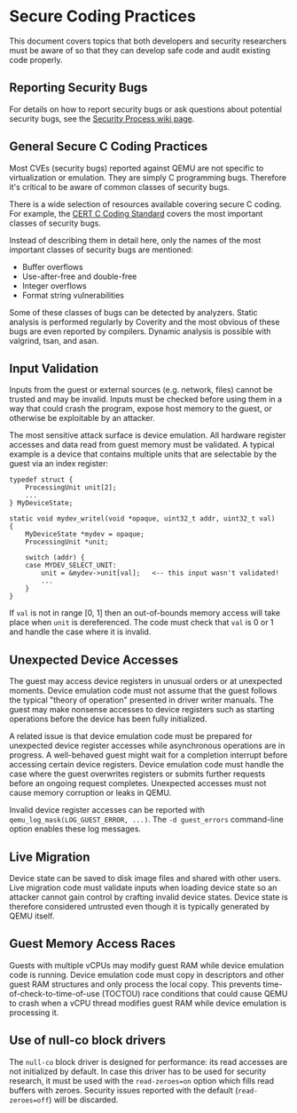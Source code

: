 # Secure Coding Practices

This document covers topics that both developers and security
researchers must be aware of so that they can develop safe code and
audit existing code properly.

## Reporting Security Bugs

For details on how to report security bugs or ask questions about
potential security bugs, see the [Security Process wiki
page](https://wiki.qemu.org/SecurityProcess).

## General Secure C Coding Practices

Most CVEs (security bugs) reported against QEMU are not specific to
virtualization or emulation. They are simply C programming bugs.
Therefore it\'s critical to be aware of common classes of security bugs.

There is a wide selection of resources available covering secure C
coding. For example, the [CERT C Coding
Standard](https://wiki.sei.cmu.edu/confluence/display/c/SEI+CERT+C+Coding+Standard)
covers the most important classes of security bugs.

Instead of describing them in detail here, only the names of the most
important classes of security bugs are mentioned:

-   Buffer overflows
-   Use-after-free and double-free
-   Integer overflows
-   Format string vulnerabilities

Some of these classes of bugs can be detected by analyzers. Static
analysis is performed regularly by Coverity and the most obvious of
these bugs are even reported by compilers. Dynamic analysis is possible
with valgrind, tsan, and asan.

## Input Validation

Inputs from the guest or external sources (e.g. network, files) cannot
be trusted and may be invalid. Inputs must be checked before using them
in a way that could crash the program, expose host memory to the guest,
or otherwise be exploitable by an attacker.

The most sensitive attack surface is device emulation. All hardware
register accesses and data read from guest memory must be validated. A
typical example is a device that contains multiple units that are
selectable by the guest via an index register:

    typedef struct {
        ProcessingUnit unit[2];
        ...
    } MyDeviceState;

    static void mydev_writel(void *opaque, uint32_t addr, uint32_t val)
    {
        MyDeviceState *mydev = opaque;
        ProcessingUnit *unit;

        switch (addr) {
        case MYDEV_SELECT_UNIT:
            unit = &mydev->unit[val];   <-- this input wasn't validated!
            ...
        }
    }

If `val` is not in range \[0, 1\] then an out-of-bounds memory access
will take place when `unit` is dereferenced. The code must check that
`val` is 0 or 1 and handle the case where it is invalid.

## Unexpected Device Accesses

The guest may access device registers in unusual orders or at unexpected
moments. Device emulation code must not assume that the guest follows
the typical \"theory of operation\" presented in driver writer manuals.
The guest may make nonsense accesses to device registers such as
starting operations before the device has been fully initialized.

A related issue is that device emulation code must be prepared for
unexpected device register accesses while asynchronous operations are in
progress. A well-behaved guest might wait for a completion interrupt
before accessing certain device registers. Device emulation code must
handle the case where the guest overwrites registers or submits further
requests before an ongoing request completes. Unexpected accesses must
not cause memory corruption or leaks in QEMU.

Invalid device register accesses can be reported with
`qemu_log_mask(LOG_GUEST_ERROR, ...)`. The `-d guest_errors`
command-line option enables these log messages.

## Live Migration

Device state can be saved to disk image files and shared with other
users. Live migration code must validate inputs when loading device
state so an attacker cannot gain control by crafting invalid device
states. Device state is therefore considered untrusted even though it is
typically generated by QEMU itself.

## Guest Memory Access Races

Guests with multiple vCPUs may modify guest RAM while device emulation
code is running. Device emulation code must copy in descriptors and
other guest RAM structures and only process the local copy. This
prevents time-of-check-to-time-of-use (TOCTOU) race conditions that
could cause QEMU to crash when a vCPU thread modifies guest RAM while
device emulation is processing it.

## Use of null-co block drivers

The `null-co` block driver is designed for performance: its read
accesses are not initialized by default. In case this driver has to be
used for security research, it must be used with the `read-zeroes=on`
option which fills read buffers with zeroes. Security issues reported
with the default (`read-zeroes=off`) will be discarded.
